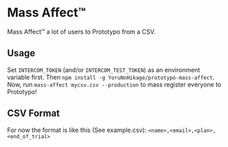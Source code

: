 Mass Affect™
============

Mass Affect™ a lot of users to Prototypo from a CSV.

Usage
-----

Set `INTERCOM_TOKEN` (and/or `INTERCOM_TEST_TOKEN`) as an environment variable first.
Then `npm install -g YoruNoHikage/prototypo-mass-affect`.
Now, run `mass-affect mycsv.csv --production` to mass register everyone to Prototypo!

CSV Format
----------

For now the format is like this (See example.csv):
```<name>,<email>,<plan>,<end_of_trial>```